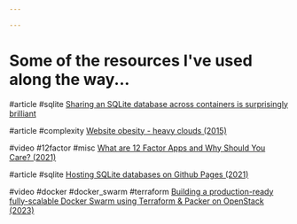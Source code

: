 ```yaml
---

---
```

# Some of the resources I've used along the way...

#article #sqlite 
[Sharing an SQLite database across containers is surprisingly brilliant](https://rbranson.medium.com/sharing-sqlite-databases-across-containers-is-surprisingly-brilliant-bacb8d753054)

#article #complexity
[Website obesity - heavy clouds (2015)](https://idlewords.com/talks/website_obesity.htm#heavyclouds)

#video #12factor #misc 
[What are 12 Factor Apps and Why Should You Care? (2021)](https://www.youtube.com/watch?v=REbM4BDeua0)

#article #sqlite 
[Hosting SQLite databases on Github Pages (2021)](https://phiresky.github.io/blog/2021/hosting-sqlite-databases-on-github-pages/)

#video #docker #docker_swarm #terraform
[Building a production-ready fully-scalable Docker Swarm using Terraform & Packer on OpenStack (2023)](https://www.youtube.com/watch?v=xizSHwi6laM)


